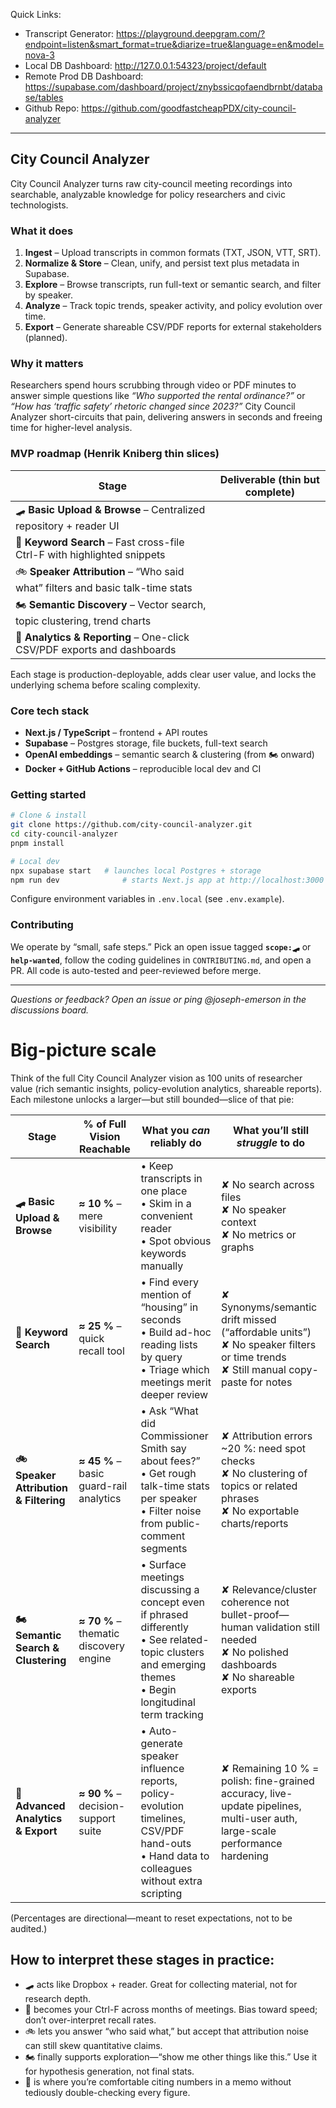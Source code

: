 Quick Links:

- Transcript Generator: https://playground.deepgram.com/?endpoint=listen&smart_format=true&diarize=true&language=en&model=nova-3
- Local DB Dashboard: http://127.0.0.1:54323/project/default
- Remote Prod DB Dashboard: https://supabase.com/dashboard/project/znybssicqofaendbrnbt/database/tables
- Github Repo: https://github.com/goodfastcheapPDX/city-council-analyzer

---

## City Council Analyzer

City Council Analyzer turns raw city-council meeting recordings into searchable, analyzable knowledge for policy researchers and civic technologists.

### What it does

1. **Ingest** – Upload transcripts in common formats (TXT, JSON, VTT, SRT).
2. **Normalize & Store** – Clean, unify, and persist text plus metadata in Supabase.
3. **Explore** – Browse transcripts, run full-text or semantic search, and filter by speaker.
4. **Analyze** – Track topic trends, speaker activity, and policy evolution over time.
5. **Export** – Generate shareable CSV/PDF reports for external stakeholders (planned).

### Why it matters

Researchers spend hours scrubbing through video or PDF minutes to answer simple questions like *“Who supported the rental ordinance?”* or *“How has ‘traffic safety’ rhetoric changed since 2023?”* City Council Analyzer short-circuits that pain, delivering answers in seconds and freeing time for higher-level analysis.

### MVP roadmap (Henrik Kniberg thin slices)

| Stage                                                                          | Deliverable (thin but complete) |
| ------------------------------------------------------------------------------ | ------------------------------- |
| 🛹 **Basic Upload & Browse** – Centralized repository + reader UI              |                                 |
| 🛴 **Keyword Search** – Fast cross-file Ctrl-F with highlighted snippets       |                                 |
| 🚲 **Speaker Attribution** – “Who said what” filters and basic talk-time stats |                                 |
| 🏍️ **Semantic Discovery** – Vector search, topic clustering, trend charts     |                                 |
| 🚗 **Analytics & Reporting** – One-click CSV/PDF exports and dashboards        |                                 |

Each stage is production-deployable, adds clear user value, and locks the underlying schema before scaling complexity.

### Core tech stack

* **Next.js / TypeScript** – frontend + API routes
* **Supabase** – Postgres storage, file buckets, full-text search
* **OpenAI embeddings** – semantic search & clustering (from 🏍️ onward)
* **Docker + GitHub Actions** – reproducible local dev and CI

### Getting started

```bash
# Clone & install
git clone https://github.com/city-council-analyzer.git
cd city-council-analyzer
pnpm install

# Local dev
npx supabase start   # launches local Postgres + storage
npm run dev              # starts Next.js app at http://localhost:3000
```

Configure environment variables in `.env.local` (see `.env.example`).

### Contributing

We operate by “small, safe steps.” Pick an open issue tagged **`scope:🛹`** or **`help-wanted`**, follow the coding guidelines in `CONTRIBUTING.md`, and open a PR. All code is auto-tested and peer-reviewed before merge.

---

*Questions or feedback? Open an issue or ping @joseph-emerson in the discussions board.*


# Big-picture scale
Think of the full City Council Analyzer vision as 100 units of researcher value (rich semantic insights, policy-evolution analytics, shareable reports). Each milestone unlocks a larger—but still bounded—slice of that pie:

| Stage                                  | % of Full Vision Reachable              | What you *can* reliably do                                                                                                                                    | What you’ll still *struggle* to do                                                                                                  |
| -------------------------------------- | --------------------------------------- | ------------------------------------------------------------------------------------------------------------------------------------------------------------- | ----------------------------------------------------------------------------------------------------------------------------------- |
| **🛹 Basic Upload & Browse**           | **≈ 10 %** – mere visibility            | • Keep transcripts in one place<br>• Skim in a convenient reader<br>• Spot obvious keywords manually                                                          | ✘ No search across files<br>✘ No speaker context<br>✘ No metrics or graphs                                                          |
| **🛴 Keyword Search**                  | **≈ 25 %** – quick recall tool          | • Find every mention of “housing” in seconds<br>• Build ad-hoc reading lists by query<br>• Triage which meetings merit deeper review                          | ✘ Synonyms/semantic drift missed (“affordable units”)<br>✘ No speaker filters or time trends<br>✘ Still manual copy-paste for notes |
| **🚲 Speaker Attribution & Filtering** | **≈ 45 %** – basic guard-rail analytics | • Ask “What did Commissioner Smith say about fees?”<br>• Get rough talk-time stats per speaker<br>• Filter noise from public-comment segments                 | ✘ Attribution errors \~20 %: need spot checks<br>✘ No clustering of topics or related phrases<br>✘ No exportable charts/reports     |
| **🏍️ Semantic Search & Clustering**   | **≈ 70 %** – thematic discovery engine  | • Surface meetings discussing a concept even if phrased differently<br>• See related-topic clusters and emerging themes<br>• Begin longitudinal term tracking | ✘ Relevance/cluster coherence not bullet-proof—human validation still needed<br>✘ No polished dashboards<br>✘ No shareable exports  |
| **🚗 Advanced Analytics & Export**     | **≈ 90 %** – decision-support suite     | • Auto-generate speaker influence reports, policy-evolution timelines, CSV/PDF hand-outs<br>• Hand data to colleagues without extra scripting                 | ✘ Remaining 10 % = polish: fine-grained accuracy, live-update pipelines, multi-user auth, large-scale performance hardening         |

(Percentages are directional—meant to reset expectations, not to be audited.)

## How to interpret these stages in practice:
- 🛹 acts like Dropbox + reader. Great for collecting material, not for research depth.
- 🛴 becomes your Ctrl-F across months of meetings. Bias toward speed; don’t over-interpret recall rates.
- 🚲 lets you answer “who said what,” but accept that attribution noise can still skew quantitative claims.
- 🏍️ finally supports exploration—“show me other things like this.” Use it for hypothesis generation, not final stats.
- 🚗 is where you’re comfortable citing numbers in a memo without tediously double-checking every figure.